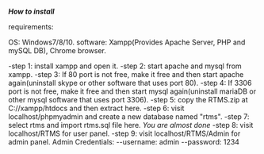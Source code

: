 *****How to install*****

requirements:

OS: Windows7/8/10.
software: Xampp(Provides Apache Server, PHP and mySQL DB), Chrome browser.


-step 1: install xampp and open it.
-step 2: start apache and mysql from xampp.
-step 3: If 80 port is not free, make it free and then start apache again(uninstall skype or other software that uses port 80).
-step 4: If 3306 port is not free, make it free and then start mysql again(uninstall mariaDB or other mysql software that uses port 3306).
-step 5: copy the RTMS.zip at C://xampp/htdocs and then extract here.
-step 6: visit localhost/phpmyadmin and create a new database named "rtms".
-step 7: select rtms and import rtms.sql file here.
    *You are almost done*
-step 8: visit localhost/RTMS for user panel.
-step 9: visit localhost/RTMS/Admin for admin panel.
    Admin Credentials:
        --username: admin
        --password: 1234
